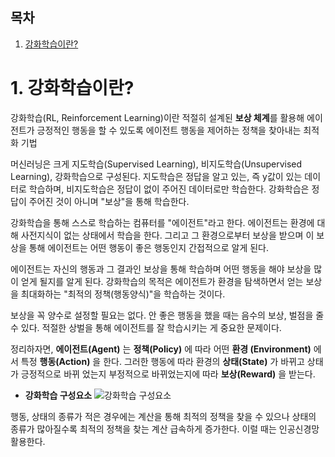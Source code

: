 ## 목차
1. [강화학습이란?](#1.-강화학습이란?)

# 1. 강화학습이란?

강화학습(RL, Reinforcement Learning)이란 적절히 설계된 **보상 체계**를 활용해 에이전트가 긍정적인 행동을 할 수 있도록 에이전트 행동을 제어하는 정책을 찾아내는 최적화 기법

머신러닝은 크게 지도학습(Supervised Learning), 비지도학습(Unsupervised Learning), 강화학습으로 구성된다. 지도학습은 정답을 알고 있는, 즉 y값이 있는 데이터로 학습하며, 비지도학습은 정답이 없이 주어진 데이터로만 학습한다. 강화학습은 정답이 주어진 것이 아니며 "보상"을 통해 학습한다.

강화학습을 통해 스스로 학습하는 컴퓨터를 "에이전트"라고 한다. 에이전트는 환경에 대해 사전지식이 없는 상태에서 학습을 한다. 그리고 그 환경으로부터 보상을 받으며 이 보상을 통해 에이전트는 어떤 행동이 좋은 행동인지 간접적으로 알게 된다.

에이전트는 자신의 행동과 그 결과인 보상을 통해 학습하며 어떤 행동을 해야 보상을 많이 얻게 될지를 알게 된다. 강화학습의 목적은 에이전트가 환경을 탐색하면서 얻는 보상을 최대화하는 "최적의 정책(행동양식)"을 학습하는 것이다.

보상을 꼭 양수로 설정할 필요는 없다. 안 좋은 행동을 했을 때는 음수의 보상, 벌점을 줄 수 있다. 적절한 상벌을 통해 에이전트를 잘 학습시키는 게 중요한 문제이다.

정리하자면, **에이전트(Agent)** 는 **정책(Policy)** 에 따라 어떤 **환경 (Environment)** 에서 특정 **행동(Action)** 을 한다. 그러한 행동에 따라 환경의 **상태(State)** 가 바뀌고 상태가 긍정적으로 바뀌 었는지 부정적으로 바뀌었는지에 따라 **보상(Reward)** 을 받는다.

* **강화학습 구성요소**
![강화학습 구성요소](https://github.com/LimSoYeong/Reinforcement-Learning-Study/assets/89073323/f5f981f4-e0e6-4c74-8dad-cb7366a48033)

행동, 상태의 종류가 적은 경우에는 계산을 통해 최적의 정책을 찾을 수 있으나 상태의 종류가 많아질수록 최적의 정책을 찾는 계산 급속하게 증가한다. 이럴 때는 인공신경망 활용한다.
